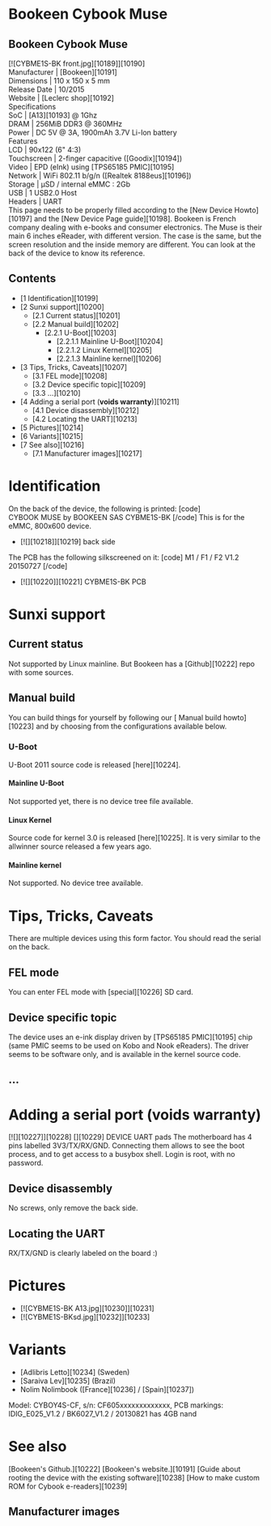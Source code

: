 # Bookeen Cybook Muse
Bookeen Cybook Muse  
---  
[![CYBME1S-BK front.jpg][10189]][10190]  
Manufacturer |  [Bookeen][10191]  
Dimensions |  110 x 150 x 5 mm   
Release Date |  10/2015  
Website |  [Leclerc shop][10192]  
Specifications   
SoC |  [A13][10193] @ 1Ghz   
DRAM |  256MiB DDR3 @ 360MHz   
Power |  DC 5V @ 3A, 1900mAh 3.7V Li-Ion battery   
Features   
LCD |  90x122 (6" 4:3)   
Touchscreen |  2-finger capacitive ([Goodix][10194])   
Video |  EPD (eInk) using [TPS65185 PMIC][10195]  
Network |  WiFi 802.11 b/g/n ([Realtek 8188eus][10196])   
Storage |  µSD / internal eMMC : 2Gb   
USB |  1 USB2.0 Host   
Headers |  UART   
This page needs to be properly filled according to the [New Device Howto][10197] and the [New Device Page guide][10198].
Bookeen is French company dealing with e-books and consumer electronics. The Muse is their main 6 inches eReader, with different version. The case is the same, but the screen resolution and the inside memory are different. You can look at the back of the device to know its reference. 
## Contents
  * [1 Identification][10199]
  * [2 Sunxi support][10200]
    * [2.1 Current status][10201]
    * [2.2 Manual build][10202]
      * [2.2.1 U-Boot][10203]
        * [2.2.1.1 Mainline U-Boot][10204]
        * [2.2.1.2 Linux Kernel][10205]
        * [2.2.1.3 Mainline kernel][10206]
  * [3 Tips, Tricks, Caveats][10207]
    * [3.1 FEL mode][10208]
    * [3.2 Device specific topic][10209]
    * [3.3 ...][10210]
  * [4 Adding a serial port (**voids warranty**)][10211]
    * [4.1 Device disassembly][10212]
    * [4.2 Locating the UART][10213]
  * [5 Pictures][10214]
  * [6 Variants][10215]
  * [7 See also][10216]
    * [7.1 Manufacturer images][10217]

# Identification
On the back of the device, the following is printed: 
[code] 
    CYBOOK MUSE by BOOKEEN SAS
    CYBME1S-BK
[/code]
This is for the eMMC, 800x600 device. 
  * [![][10218]][10219]
back side 

The PCB has the following silkscreened on it: 
[code] 
    M1 / F1 / F2 V1.2
    20150727
[/code]
  * [![][10220]][10221]
CYBME1S-BK PCB 

# Sunxi support
## Current status
Not supported by Linux mainline. But Bookeen has a [Github][10222] repo with some sources. 
## Manual build
You can build things for yourself by following our [ Manual build howto][10223] and by choosing from the configurations available below. 
### U-Boot
U-Boot 2011 source code is released [here][10224]. 
#### Mainline U-Boot
Not supported yet, there is no device tree file available. 
#### Linux Kernel
Source code for kernel 3.0 is released [here][10225]. It is very similar to the allwinner source released a few years ago. 
#### Mainline kernel
Not supported. No device tree available. 
# Tips, Tricks, Caveats
There are multiple devices using this form factor. You should read the serial on the back. 
## FEL mode
You can enter FEL mode with [special][10226] SD card. 
## Device specific topic
The device uses an e-ink display driven by [TPS65185 PMIC][10195] chip (same PMIC seems to be used on Kobo and Nook eReaders). The driver seems to be software only, and is available in the kernel source code. 
## ...
# Adding a serial port (**voids warranty**)
[![][10227]][10228]
[][10229]
DEVICE UART pads
The motherboard has 4 pins labelled 3V3/TX/RX/GND. Connecting them allows to see the boot process, and to get access to a busybox shell. Login is root, with no password. 
## Device disassembly
No screws, only remove the back side. 
## Locating the UART
RX/TX/GND is clearly labeled on the board :) 
# Pictures
  * [![CYBME1S-BK A13.jpg][10230]][10231]
  * [![CYBME1S-BKsd.jpg][10232]][10233]

# Variants
  * [Adlibris Letto][10234] (Sweden)
  * [Saraiva Lev][10235] (Brazil)
  * Nolim Nolimbook ([France][10236] / [Spain][10237])

Model: CYBOY4S-CF, s/n: CF605xxxxxxxxxxxxx, PCB markings: IDIG_E025_V1.2 / BK6027_V1.2 / 20130821 
has 4GB nand 
# See also
[Bookeen's Github.][10222] [Bookeen's website.][10191] [Guide about rooting the device with the existing software][10238] [How to make custom ROM for Cybook e-readers][10239]
## Manufacturer images
